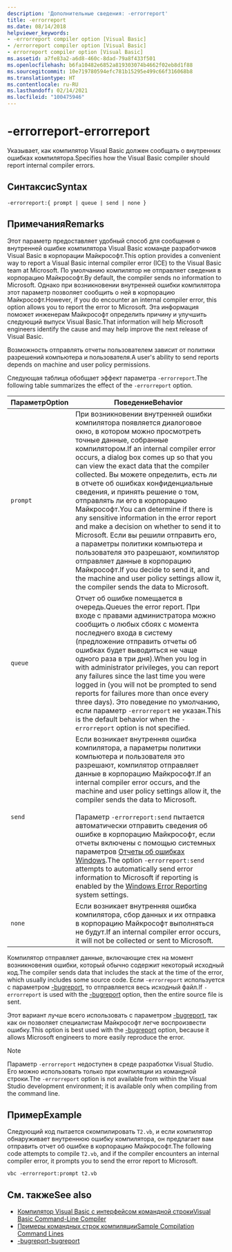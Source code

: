 ```yaml
---
description: 'Дополнительные сведения: -errorreport'
title: -errorreport
ms.date: 08/14/2018
helpviewer_keywords:
- -errorreport compiler option [Visual Basic]
- /errorreport compiler option [Visual Basic]
- errorreport compiler option [Visual Basic]
ms.assetid: a7fe83a2-a6d8-460c-8dad-79a8f433f501
ms.openlocfilehash: b6fa10482e6852a819303074b4662f02eb8d1f88
ms.sourcegitcommit: 10e719780594efc781b15295e499c66f316068b8
ms.translationtype: HT
ms.contentlocale: ru-RU
ms.lasthandoff: 02/14/2021
ms.locfileid: "100475946"
---
```

# <a name="-errorreport"></a><span data-ttu-id="8b503-103">-errorreport</span><span class="sxs-lookup"><span data-stu-id="8b503-103">-errorreport</span></span>

<span data-ttu-id="8b503-104">Указывает, как компилятор Visual Basic должен сообщать о внутренних ошибках компилятора.</span><span class="sxs-lookup"><span data-stu-id="8b503-104">Specifies how the Visual Basic compiler should report internal compiler errors.</span></span>

## <a name="syntax"></a><span data-ttu-id="8b503-105">Синтаксис</span><span class="sxs-lookup"><span data-stu-id="8b503-105">Syntax</span></span>

```console
-errorreport:{ prompt | queue | send | none }
```

## <a name="remarks"></a><span data-ttu-id="8b503-106">Примечания</span><span class="sxs-lookup"><span data-stu-id="8b503-106">Remarks</span></span>

<span data-ttu-id="8b503-107">Этот параметр предоставляет удобный способ для сообщения о внутренней ошибке компилятора Visual Basic команде разработчиков Visual Basic в корпорации Майкрософт.</span><span class="sxs-lookup"><span data-stu-id="8b503-107">This option provides a convenient way to report a Visual Basic internal compiler error (ICE) to the Visual Basic team at Microsoft.</span></span> <span data-ttu-id="8b503-108">По умолчанию компилятор не отправляет сведения в корпорацию Майкрософт.</span><span class="sxs-lookup"><span data-stu-id="8b503-108">By default, the compiler sends no information to Microsoft.</span></span> <span data-ttu-id="8b503-109">Однако при возникновении внутренней ошибки компилятора этот параметр позволяет сообщить о ней в корпорацию Майкрософт.</span><span class="sxs-lookup"><span data-stu-id="8b503-109">However, if you do encounter an internal compiler error, this option allows you to report the error to Microsoft.</span></span> <span data-ttu-id="8b503-110">Эта информация поможет инженерам Майкрософт определить причину и улучшить следующий выпуск Visual Basic.</span><span class="sxs-lookup"><span data-stu-id="8b503-110">That information will help Microsoft engineers identify the cause and may help improve the next release of Visual Basic.</span></span>

<span data-ttu-id="8b503-111">Возможность отправлять отчеты пользователем зависит от политики разрешений компьютера и пользователя.</span><span class="sxs-lookup"><span data-stu-id="8b503-111">A user's ability to send reports depends on machine and user policy permissions.</span></span>

<span data-ttu-id="8b503-112">Следующая таблица обобщает эффект параметра `-errorreport`.</span><span class="sxs-lookup"><span data-stu-id="8b503-112">The following table summarizes the effect of the `-errorreport` option.</span></span>

|<span data-ttu-id="8b503-113">Параметр</span><span class="sxs-lookup"><span data-stu-id="8b503-113">Option</span></span>|<span data-ttu-id="8b503-114">Поведение</span><span class="sxs-lookup"><span data-stu-id="8b503-114">Behavior</span></span>|
|---|---|
|`prompt`|<span data-ttu-id="8b503-115">При возникновении внутренней ошибки компилятора появляется диалоговое окно, в котором можно просмотреть точные данные, собранные компилятором.</span><span class="sxs-lookup"><span data-stu-id="8b503-115">If an internal compiler error occurs, a dialog box comes up so that you can view the exact data that the compiler collected.</span></span> <span data-ttu-id="8b503-116">Вы можете определить, есть ли в отчете об ошибках конфиденциальные сведения, и принять решение о том, отправлять ли его в корпорацию Майкрософт.</span><span class="sxs-lookup"><span data-stu-id="8b503-116">You can determine if there is any sensitive information in the error report and make a decision on whether to send it to Microsoft.</span></span> <span data-ttu-id="8b503-117">Если вы решили отправить его, а параметры политики компьютера и пользователя это разрешают, компилятор отправляет данные в корпорацию Майкрософт.</span><span class="sxs-lookup"><span data-stu-id="8b503-117">If you decide to send it, and the machine and user policy settings allow it, the compiler sends the data to Microsoft.</span></span>|
|`queue`|<span data-ttu-id="8b503-118">Отчет об ошибке помещается в очередь.</span><span class="sxs-lookup"><span data-stu-id="8b503-118">Queues the error report.</span></span> <span data-ttu-id="8b503-119">При входе с правами администратора можно сообщить о любых сбоях с момента последнего входа в систему (предложение отправить отчеты об ошибках будет выводиться не чаще одного раза в три дня).</span><span class="sxs-lookup"><span data-stu-id="8b503-119">When you log in with administrator privileges, you can report any failures since the last time you were logged in (you will not be prompted to send reports for failures more than once every three days).</span></span> <span data-ttu-id="8b503-120">Это поведение по умолчанию, если параметр `-errorreport` не указан.</span><span class="sxs-lookup"><span data-stu-id="8b503-120">This is the default behavior when the `-errorreport` option is not specified.</span></span>|
|`send`|<span data-ttu-id="8b503-121">Если возникает внутренняя ошибка компилятора, а параметры политики компьютера и пользователя это разрешают, компилятор отправляет данные в корпорацию Майкрософт.</span><span class="sxs-lookup"><span data-stu-id="8b503-121">If an internal compiler error occurs, and the machine and user policy settings allow it, the compiler sends the data to Microsoft.</span></span><br /><br /> <span data-ttu-id="8b503-122">Параметр `-errorreport:send` пытается автоматически отправить сведения об ошибке в корпорацию Майкрософт, если отчеты включены с помощью системных параметров [Отчеты об ошибках Windows](/windows/desktop/wer/windows-error-reporting).</span><span class="sxs-lookup"><span data-stu-id="8b503-122">The option `-errorreport:send` attempts to automatically send error information to Microsoft if reporting is enabled by the [Windows Error Reporting](/windows/desktop/wer/windows-error-reporting) system settings.</span></span> |
|`none`|<span data-ttu-id="8b503-123">Если возникает внутренняя ошибка компилятора, сбор данных и их отправка в корпорацию Майкрософт выполняться не будут.</span><span class="sxs-lookup"><span data-stu-id="8b503-123">If an internal compiler error occurs, it will not be collected or sent to Microsoft.</span></span>|

<span data-ttu-id="8b503-124">Компилятор отправляет данные, включающие стек на момент возникновения ошибки, который обычно содержит некоторый исходный код.</span><span class="sxs-lookup"><span data-stu-id="8b503-124">The compiler sends data that includes the stack at the time of the error, which usually includes some source code.</span></span> <span data-ttu-id="8b503-125">Если `-errorreport` используется с параметром [-bugreport](bugreport.md), то отправляется весь исходный файл.</span><span class="sxs-lookup"><span data-stu-id="8b503-125">If `-errorreport` is used with the [-bugreport](bugreport.md) option, then the entire source file is sent.</span></span>

<span data-ttu-id="8b503-126">Этот вариант лучше всего использовать с параметром [-bugreport](bugreport.md), так как он позволяет специалистам Майкрософт легче воспроизвести ошибку.</span><span class="sxs-lookup"><span data-stu-id="8b503-126">This option is best used with the [-bugreport](bugreport.md) option, because it allows Microsoft engineers to more easily reproduce the error.</span></span>

> [!NOTE]
> <span data-ttu-id="8b503-127">Параметр `-errorreport` недоступен в среде разработки Visual Studio. Его можно использовать только при компиляции из командной строки.</span><span class="sxs-lookup"><span data-stu-id="8b503-127">The `-errorreport` option is not available from within the Visual Studio development environment; it is available only when compiling from the command line.</span></span>

## <a name="example"></a><span data-ttu-id="8b503-128">Пример</span><span class="sxs-lookup"><span data-stu-id="8b503-128">Example</span></span>

<span data-ttu-id="8b503-129">Следующий код пытается скомпилировать `T2.vb`, и если компилятор обнаруживает внутреннюю ошибку компилятора, он предлагает вам отправить отчет об ошибке в корпорацию Майкрософт.</span><span class="sxs-lookup"><span data-stu-id="8b503-129">The following code attempts to compile `T2.vb`, and if the compiler encounters an internal compiler error, it prompts you to send the error report to Microsoft.</span></span>

```console
vbc -errorreport:prompt t2.vb
```

## <a name="see-also"></a><span data-ttu-id="8b503-130">См. также</span><span class="sxs-lookup"><span data-stu-id="8b503-130">See also</span></span>

- [<span data-ttu-id="8b503-131">Компилятор Visual Basic с интерфейсом командной строки</span><span class="sxs-lookup"><span data-stu-id="8b503-131">Visual Basic Command-Line Compiler</span></span>](index.md)
- [<span data-ttu-id="8b503-132">Примеры командных строк компиляции</span><span class="sxs-lookup"><span data-stu-id="8b503-132">Sample Compilation Command Lines</span></span>](sample-compilation-command-lines.md)
- [<span data-ttu-id="8b503-133">-bugreport</span><span class="sxs-lookup"><span data-stu-id="8b503-133">-bugreport</span></span>](bugreport.md)
